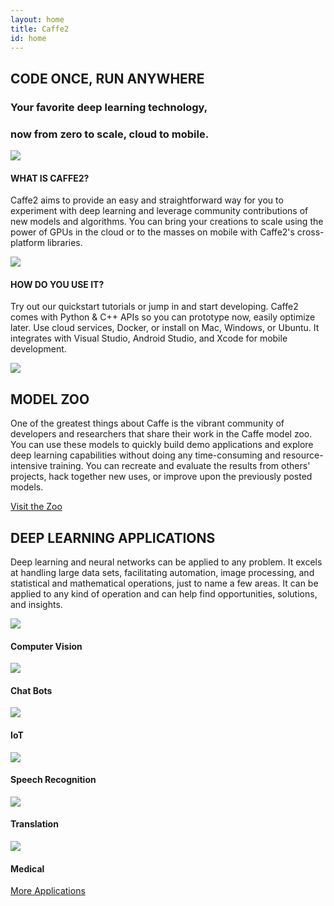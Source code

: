 ```yaml
---
layout: home
title: Caffe2
id: home
---
```


<section class="landing-describe landing-wrap">
    <div class="landing-container">
        <h2>CODE ONCE, RUN ANYWHERE</h2>
        <h3>Your favorite deep learning technology,</h3>
        <h3>now from zero to scale, cloud to mobile.</h3>
        <div class="landing-row">
            <div class="landing-col-md-2 box what">
                <a class="iconImages" href="/docs/learn-more.html"><img src="./static/images/landing-scale.png"></a>
                <h4>WHAT IS CAFFE2?</h4>
                <p>Caffe2 aims to provide an easy and straightforward way for you to experiment with deep learning and leverage community contributions of new models and algorithms. You can bring your creations to scale using the power of GPUs in the cloud or to the masses on mobile with Caffe2's cross-platform libraries.</p>
            </div>
            <div class="landing-col-md-2 box how">
                <a class="iconImages" href="/docs/getting-started.html"><img src="./static/images/landing-stack.png"></a>
                <h4>HOW DO YOU USE IT?</h4>
                <p>Try out our quickstart tutorials or jump in and start developing. Caffe2 comes with Python & C++ APIs so you can prototype now, easily optimize later. Use cloud services, Docker, or install on Mac, Windows, or Ubuntu. It integrates with Visual Studio, Android Studio, and Xcode for mobile development.</p>
            </div>
        </div>
    </div>
</section>

<section class="landing-zoo landing-wrap">
    <div class="landing-container">
      <a class="iconImages" href="/docs/zoo.html"><img src="./static/images/landing-puzzle.png"></a>
      <h2>MODEL ZOO</h2>
      <p>One of the greatest things about Caffe is the vibrant community of developers and researchers that share their work in the Caffe model zoo. You can use these models to quickly build demo applications and explore deep learning capabilities without doing any time-consuming and resource-intensive training. You can recreate and evaluate the results from others' projects, hack together new uses, or improve upon the previously posted models.</p>
      <div class="pluginWrapper buttonWrapper">
        <a class="button" href="/docs/zoo.html">Visit the Zoo</a>
      </div>
    </div>
</section>

<section class="landing-applications landing-wrap">
    <div class="landing-container">
        <h2>DEEP LEARNING APPLICATIONS</h2>
        <p>Deep learning and neural networks can be applied to any problem. It excels at handling large data sets, facilitating automation, image processing, and statistical and mathematical operations, just to name a few areas. It can be applied to any kind of operation and can help find opportunities, solutions, and insights.</p>
        <div class="landing-row">
            <div class="landing-col-md-3 box">
                <a class="iconImages" href="/docs/applications-of-deep-learning.html#computer-vision"><img src="./static/images/landing-shades.png"></a>
                <h4>Computer Vision</h4>
            </div>
            <div class="landing-col-md-3 box">
                <a class="iconImages" href="/docs/applications-of-deep-learning.html#chat-bots"><img src="./static/images/landing-chat.png"></a>
                <h4>Chat Bots</h4>
            </div>
            <div class="landing-col-md-3 box">
                <a class="iconImages" href="/docs/applications-of-deep-learning.html#iot"><img src="./static/images/landing-iot.png"></a>
                <h4>IoT</h4>
            </div>
        </div>
        <div class="landing-row">
            <div class="landing-col-md-3 box">
                <a class="iconImages" href="/docs/applications-of-deep-learning.html#speech-recognition"><img src="./static/images/landing-audio.png"></a>
                <h4>Speech Recognition</h4>
            </div>
            <div class="landing-col-md-3 box">
                <a class="iconImages" href="/docs/applications-of-deep-learning.html#translation"><img src="./static/images/landing-trans.png"></a>
                <h4>Translation</h4>
            </div>
            <div class="landing-col-md-3 box">
                <a class="iconImages" href="/docs/applications-of-deep-learning.html#medical"><img src="./static/images/landing-med.png"></a>
                <h4>Medical</h4>
            </div>
        </div>
        <div class="pluginWrapper buttonWrapper">
          <a class="button" href="/docs/applications-of-deep-learning.html">More Applications</a>
        </div>
    </div>
</section>
